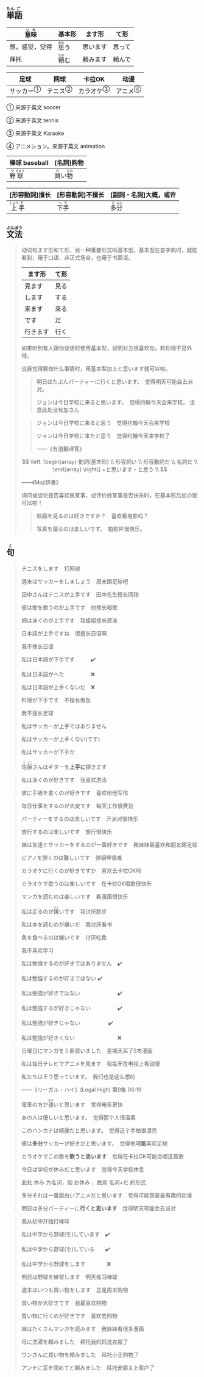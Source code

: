 ## <ruby>単<rt>たん</rt>語<rt>ご</rt></ruby>

| <ruby>意<rt>い</rt>味<rt>み</rt></ruby> | 基本形                         | ます形   | て形   |
| --------------------------------------- | ------------------------------ | -------- | ------ |
| 想，感觉，觉得                          | <ruby>思<rt>おも</rt>う</ruby> | 思います | 思って |
| 拜托                                    | <ruby>頼<rt>たの</rt>む</ruby> | 頼みます | 頼んで |

| 足球                        | 网球                      | 卡拉OK                      | 动漫                      |
| --------------------------- | ------------------------- | --------------------------- | ------------------------- |
| <a>サッカー</a><sup>①</sup> | <a>テニス</a><sup>②</sup> | <a>カラオケ</a><sup>③</sup> | <a>アニメ</a><sup>④</sup> |

① 来源于英文 soccer

② 来源于英文 tennis

③ 来源于英文 Karaoke

④ アニメション。来源于英文 animation

| 棒球 baseball                               | [名詞]购物                                           |
| ------------------------------------------- | ---------------------------------------------------- |
| <ruby>野<rt>や</rt>球<rt>きゅう</rt></ruby> | <ruby>買<rt>か</rt>い<rt></rt>物<rt>もの</rt></ruby> |



| [形容動詞]擅长                              | [形容動詞]不擅长                        | [副詞・名詞]大概，或许                    |
| ------------------------------------------- | --------------------------------------- | ----------------------------------------- |
| <ruby>上<rt>じょう</rt>手<rt>ず</rt></ruby> | <ruby>下<rt>へ</rt>手<rt>た</rt></ruby> | <ruby>多<rt>た</rt>分<rt>ぶん</rt></ruby> |



## <ruby>文<rt>ぶん</rt>法<rt>ぽう</rt></ruby>

> 动词有ます形和て形，另一种重要形式叫基本型。基本型在查字典时，就能看到，用于口语、非正式场合，也用于书面语。
>
> | ます形   | て形 |
> | -------- | ---- |
> | 見ます   | 見る |
> | します   | する |
> | 来ます   | 来る |
> | です     | だ   |
> | 行きます | 行く |
>
> 如果听到有人跟你谈话时使用基本型，说明对方很喜欢你，和你很不见外哦。
>
> 
>
> 说我觉得要做什么事情时，用基本型加上と思います就可以啦。
>
> > 明日はたぶんパーティーに行くと思います。　觉得明天可能会去派对。
> >
> > ジョンは今日学校に来ると思います。　觉得约翰今天会来学校。	注意此处没有加さん
>
> 
>
> > ジョンは今日学校に来ると思う　觉得约翰今天会来学校
> >
> > ジョンは今日学校に来たと思う　觉得约翰今天来学校了
> >
> > ——《有道翻译官》
>
> 
> $$
> \left.
>     \begin{array}
>         動詞(基本形) \\
>         形容詞い \\
>         形容動詞だ \\
>         名詞だ \\
>     \end{array}
> \right\}
> +と思います・と思う \\
> $$
>
> ——《Moji辞書》
>
> 
>
> 询问或谈论是否喜欢做某事，或评价做某事是否快乐时，在基本形后加の就可以啦！
>
> > 映画を見るのは好きですか？　喜欢看电影吗？
> >
> > 写真を撮るのは楽しいです。　拍照片很快乐。



## <ruby>句<rt>く</rt></ruby>

> テニスをします　打网球
>
> 週末はサッカーをしましょう　周末踢足球吧
>
> 田中さんはテニスが上手です　田中先生擅长网球
>
> 彼は歌を歌うのが上手です　他擅长唱歌
>
> 姉は泳ぐのが上手です　我姐姐擅长游泳
>
> 日本語が上手ですね　很擅长日语啊
>
> 我不擅长日语
>
> 私は日本語が下手です　　　✔️
>
> 私は日本語がへた　　　　　❌
>
> 私は日本語が上手くないだ　❌
>
> 料理が下手です　不擅长做饭
>
> 我不擅长足球
>
> 私はサッカーが上手ではありません
>
> 私はサッカーが上手くない(です)
>
> 私はサッカーが下手だ
>
> 
>
> <ruby>佐<rt>さ</rt>藤<rt>よう</rt></ruby>さんはギターを**上手に**弾きます

> 私は泳ぐのが好きです　我喜欢游泳
>
> 彼に手紙を書くのが好きです　喜欢给他写信
>

> 毎日仕事をするのが大変です　每天工作很费劲
>
> パーティーをするのは楽しいです　开派对很快乐
>
> 旅行するのは楽しいです　旅行很快乐
>
> 妹は友達とサッカーをするのが一番好きです　我妹妹最喜欢和朋友踢足球
>
> ピアノを弾くのは難しいです　弹钢琴很难
>
> カラオケに行くのが好きですか　喜欢去卡拉OK吗
>
> カラオケで歌うのは楽しいです　在卡拉OK唱歌很快乐
>
> マンガを読むのは楽しいです　看漫画很快乐
>
> 私は走るのが<ruby>嫌<rt>きら</rt>い</ruby>です　我讨厌跑步
>
> 私は本を読むのが嫌いだ　我讨厌看书
>
> 魚を食べるのは嫌いです　讨厌吃鱼
>
> 我不喜欢学习
>
> 私は勉強するのが好きではありません　✔️
>
> 私は勉強するのが好きではない				✔️️
>
> 私は勉強が好きではない　　　　　　　✔️
>
> 私は勉強するが好きじゃない　　　　　✔️
>
> 私は勉強が好きじゃない　　　　　		✔️
>
> 私は勉強が好きくない　　　　　　　　❌

> 日曜日にマンガを５冊買いました　星期天买了5本漫画
>
> 私は毎日テレビでアニメを見ます　我每天在电视上看动漫
>

> 私たちはそう思っています。　我们也是这么想的
>
> ——《リーガル・ハイ》(Legal High) 第9集 06:19
>
> 電車の方が<ruby>速<rt>はや</rt>い</ruby>と思います　觉得电车更快
>
> あの人は優しいと思います。　觉得那个人很温柔
>
> このハンカチは綺麗だと思います。　觉得这个手帕很漂亮
>
> 彼は**多分**サッカーが好きだと思います。　觉得他**可能**喜欢足球
>
> カラオケでこの歌を**歌うと思います**　觉得在卡拉OK可能会唱这首歌
>
> 今日は学校が休みだと思います　觉得今天学校休息
>
> 此处 休み 为名词，如 お休み ，故用 名词+だ 的形式
>
> 多分それは一番面白いアニメだと思います　觉得可能那是最有趣的动漫
>
> 明日は多分パーティーに**行くと思います**　觉得明天可能会去派对

> 我从初中开始打棒球
>
> 私は中学から野球(を)しています　✔️
>
> 私は中学から野球(を)している　　✔️
>
> 私は中学から野球をします　　　　❌
>
> 明日は野球を練習します　明天练习棒球
>
> 週末はいつも買い物をします　总是周末购物
>
> 買い物が大好きです　我最喜欢购物
>
> 買い物に行くのが好きです　喜欢去购物
>
> 妹はたくさんマンガを読みます　我妹妹看很多漫画
>

> 母に洗濯を頼みました　拜托我妈妈洗衣服了
>
> ワンさんに買い物を頼みました　拜托小王购物了
>
> アンナに窓を閉めてと頼みました　拜托安娜关上窗户了
